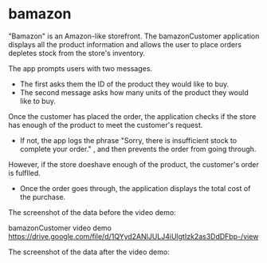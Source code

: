 # bamazon


"Bamazon" is an Amazon-like storefront. The bamazonCustomer application displays all the product information and allows the user to place orders depletes stock from the store's inventory.

The app prompts users with two messages.

   * The first asks them the ID of the product they would like to buy.
   * The second message asks how many units of the product they would like to buy.

Once the customer has placed the order, the application checks if the store has enough of the product to meet the customer's request.

   * If not, the app logs the phrase "Sorry, there is insufficient stock to complete your order." , and then prevents the order from going through.

However, if the store doeshave enough of the product, the customer's order is fulflled.
   * Once the order goes through, the application displays the total cost of the purchase.


The screenshot of the data before the video demo:


bamazonCustomer video demo
https://drive.google.com/file/d/1QYyd2ANlJULJ4iUlgtIzk2as3DdDFbp-/view



The screenshot of the data after the video demo:


